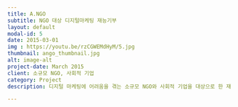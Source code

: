 ```yaml
---
title: A.NGO
subtitle: NGO 대상 디지털마케팅 재능기부
layout: default
modal-id: 5
date: 2015-03-01
img : https://youtu.be/rzCGWEMdHyM/5.jpg
thumbnail: ango_thumbnail.jpg
alt: image-alt
project-date: March 2015
client: 소규모 NGO, 사회적 기업
category: Project
description: 디지털 마케팅에 어려움을 겪는 소규모 NGO와 사회적 기업을 대상으로 한 재능기부 활동. <a href="https://www.facebook.com/aNGOcomm/">a.NGO 페이스북 </a>

---
```

